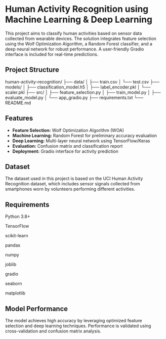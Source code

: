 # Human Activity Recognition using Machine Learning & Deep Learning

This project aims to classify human activities based on sensor data collected from wearable devices. The solution integrates feature selection using the Wolf Optimization Algorithm, a Random Forest classifier, and a deep neural network for robust performance. A user-friendly Gradio interface is included for real-time predictions.

## Project Structure

human-activity-recognition/
├── data/
│ ├── train.csv
│ └── test.csv
├── models/
│ ├── classification_model.h5
│ ├── label_encoder.pkl
│ └── scaler.pkl
├── src/
│ ├── feature_selection.py
│ ├── train_model.py
│ ├── evaluate_model.py
│ └── app_gradio.py
├── requirements.txt
└── README.md


## Features

- **Feature Selection:** Wolf Optimization Algorithm (WOA)
- **Machine Learning:** Random Forest for preliminary accuracy evaluation
- **Deep Learning:** Multi-layer neural network using TensorFlow/Keras
- **Evaluation:** Confusion matrix and classification report
- **Deployment:** Gradio interface for activity prediction


## Dataset
The dataset used in this project is based on the UCI Human Activity Recognition dataset, which includes sensor signals collected from smartphones worn by volunteers performing different activities.

## Requirements

Python 3.8+

TensorFlow

scikit-learn

pandas

numpy

joblib

gradio

seaborn

matplotlib

## Model Performance
The model achieves high accuracy by leveraging optimized feature selection and deep learning techniques. Performance is validated using cross-validation and confusion matrix analysis.
